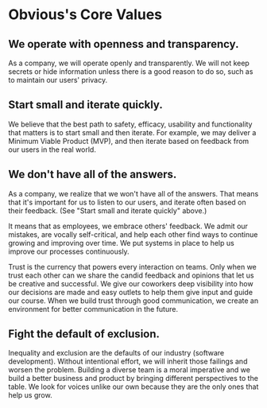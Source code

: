 # Obvious's Core Values

## We operate with openness and transparency.

As a company, we will operate openly and transparently. We will not keep secrets or hide information unless there is a good reason to do so, such as to maintain our users' privacy.

## Start small and iterate quickly.

We believe that the best path to safety, efficacy, usability and functionality that matters is to start small and then iterate. For example, we may deliver a Minimum Viable Product \(MVP\), and then iterate based on feedback from our users in the real world.

## We don't have all of the answers.

As a company, we realize that we won't have all of the answers. That means that it's important for us to listen to our users, and iterate often based on their feedback. \(See "Start small and iterate quickly" above.\)

It means that as employees, we embrace others' feedback. We admit our mistakes, are vocally self-critical, and help each other find ways to continue growing and improving over time. We put systems in place to help us improve our processes continuously.

Trust is the currency that powers every interaction on teams. Only when we trust each other can we share the candid feedback and opinions that let us be creative and successful. We give our coworkers deep visibility into how our decisions are made and easy outlets to help them give input and guide our course. When we build trust through good communication, we create an environment for better communication in the future.

## Fight the default of exclusion.

Inequality and exclusion are the defaults of our industry \(software development\). Without intentional effort, we will inherit those failings and worsen the problem. Building a diverse team is a moral imperative and we build a better business and product by bringing different perspectives to the table. We look for voices unlike our own because they are the only ones that help us grow.

